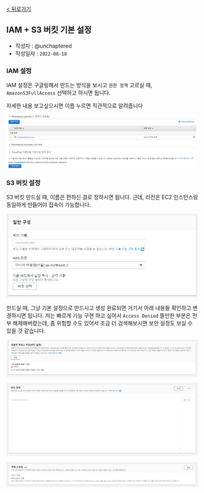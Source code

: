 [< 뒤로가기](../README.md)

## IAM + S3 버킷 기본 설정

-   작성자 : @unchaptered
-   작성일자 : `2022-08-18`

### IAM 설정

IAM 설정은 구글링해서 만드는 방식을 보시고 `권한 정책` 고르실 때, `AmazonS3FullAccess` 선택하고 하시면 됩니다.

자세한 내용 보고싶으시면 이름 누르면 직관적으로 알려줍니다

<p align="center"> <img src="https://github.com/motd-5/motd-backend/blob/main/docs/aws/IAM-setting.png" ></p>

### S3 버킷 설정

S3 버킷 만드실 때, 이름은 편하신 걸로 정하시면 됩니다.
근데, 리전은 EC2 인스턴스랑 동일하게 만들어야 접속이 가능합니다.

<p align="center"> <img src="https://github.com/motd-5/motd-backend/blob/main/docs/aws/S3.setting.0.png" ></p>

만드실 때, 그냥 기본 설정으로 만드시고 생성 완료되면 거기서 아래 내용들 확인하고 변경하시면 됩니다.
저는 빠르게 기능 구현 하고 싶어서 `Access Denied` 뜰만한 부분은 전부 해제해버렸는데, 좀 위험할 수도 있어서 조금 더 검색해보시면 보안 설정도 보실 수 있을 것 같습니다.


<p align="center"> <img src="https://github.com/motd-5/motd-backend/blob/main/docs/aws/S3.setting.1.png" ></p>

<p align="center"> <img src="https://github.com/motd-5/motd-backend/blob/main/docs/aws/S3.setting.2.png" ></p>

<p align="center"> <img src="https://github.com/motd-5/motd-backend/blob/main/docs/aws/S3.setting.3.png" ></p>
